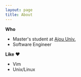 ```yaml
---
layout: page
title: About
---
```


**Who**
* Master's student at [Ajou Univ.](http://www.ajou.ac.kr/en)
* Software Engineer

__Like__ :heart:
* Vim
* Unix/Linux
